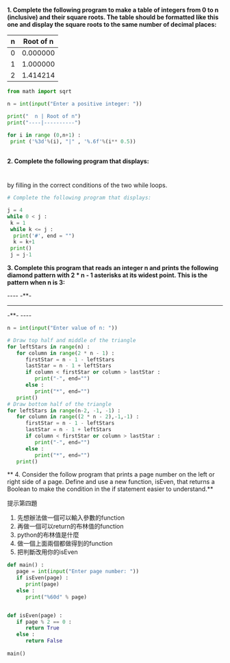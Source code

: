 **1. Complete the following program to make a table of integers from 0 to n (inclusive) and their square roots. The table should be formatted like this one and display the square roots to the same number of decimal places:**

  n | Root of n
----|----------
  0 |  0.000000
  1 |  1.000000
  2 |  1.414214
  
``` python
from math import sqrt

n = int(input("Enter a positive integer: "))

print("  n | Root of n")
print("----|----------")
   
for i in range (0,n+1) :
 print ('%3d'%(i), "|" , '%.6f'%(i** 0.5))
 
```
  
**2. Complete the following program that displays:**

####
###
##
#

by filling in the correct conditions of the two while loops.

``` python
# Complete the following program that displays:

j = 4
while 0 < j :
 k = 1
 while k <= j :
  print('#', end = "")
  k = k+1
 print()
 j = j-1

```






**3. Complete this program that reads an integer n and prints the following diamond pattern with 2 * n - 1 asterisks at its widest point. This is the pattern when n is 3:**

--*--
-***-
*****
-***-
--*--



``` PYTHON
n = int(input("Enter value of n: "))

# Draw top half and middle of the triangle
for leftStars in range(n) :
   for column in range(2 * n - 1) :
      firstStar = n - 1 - leftStars
      lastStar = n - 1 + leftStars
      if column < firstStar or column > lastStar :
         print("-", end="")
      else :
         print("*", end="")
   print()
# Draw bottom half of the triangle
for leftStars in range(n-2, -1, -1) :
   for column in range((2 * n - 2),-1,-1) :
      firstStar = n - 1 - leftStars
      lastStar = n - 1 + leftStars
      if column < firstStar or column > lastStar :
         print("-", end="")
      else :
         print("*", end="")
   print()
```




**
4. Consider the follow program that prints a page number on the left or right side of a page. Define and use a new function, isEven, that returns a Boolean to make the condition in the if statement easier to understand.**

提示第四題
1. 先想辦法做一個可以輸入參數的function
2. 再做一個可以return的布林值的function
3. python的布林值是什麼
4. 做一個上面兩個都做得到的function
5. 把判斷改用你的isEven

``` python
def main() :
   page = int(input("Enter page number: "))
   if isEven(page) :
      print(page)
   else :
      print("%60d" % page)


def isEven(page) :
   if page % 2 == 0 :
      return True
   else :
      return False
  
main()
```











